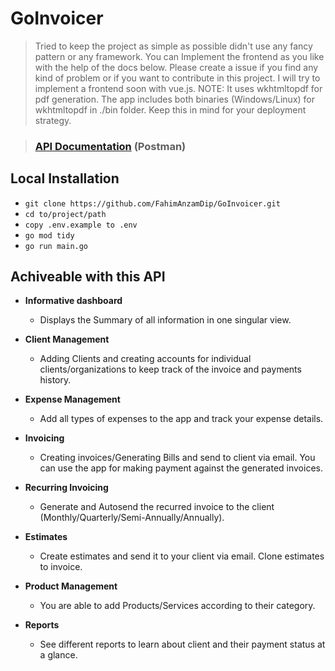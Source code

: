 # GoInvoicer
> Tried to keep the project as simple as possible didn't use any fancy pattern or any framework. You can Implement the frontend as you like with the help of the docs below. Please create a issue if you find any kind of problem or if you want to contribute in this project. I will try to implement a frontend soon with vue.js.
> NOTE: It uses wkhtmltopdf for pdf generation. The app includes both binaries (Windows/Linux) for wkhtmltopdf in ./bin folder. Keep this in mind for your deployment strategy.

> ### [API Documentation](https://documenter.getpostman.com/view/28287667/2s946bBus4) (Postman)

## Local Installation
- `` git clone https://github.com/FahimAnzamDip/GoInvoicer.git ``
- `` cd to/project/path ``
- `` copy .env.example to .env ``
- `` go mod tidy ``
- `` go run main.go ``

## Achiveable with this API

- **Informative dashboard**
    - Displays the Summary of all information in one singular view.

- **Client Management**
    - Adding Clients and creating accounts for individual clients/organizations to keep track of the invoice and payments history.

- **Expense Management**
    - Add all types of expenses to the app and track your expense details.

- **Invoicing**
    - Creating invoices/Generating Bills and send to client via email. You can use the app for making payment against the generated invoices.

- **Recurring Invoicing**
    - Generate and Autosend the recurred invoice to the client (Monthly/Quarterly/Semi-Annually/Annually).

- **Estimates**
    - Create estimates and send it to your client via email. Clone estimates to invoice.

- **Product Management**
    - You are able to add Products/Services according to their category.

- **Reports**
    - See different reports to learn about client and their payment status at a glance.
